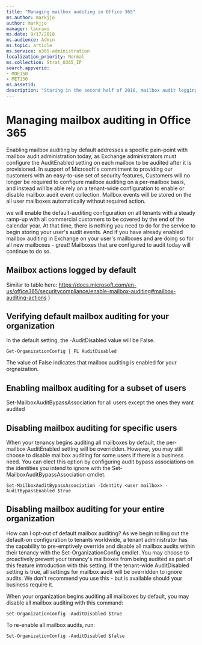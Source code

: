 ```yaml
---
title: "Managing mailbox auditing in Office 365"
ms.author: markjjo
author: markjjo
manager: laurawi
ms.date: 9/17/2018
ms.audience: Admin
ms.topic: article
ms.service: o365-administration
localization_priority: Normal
ms.collection: Strat_O365_IP
search.appverid: 
- MOE150
- MET150
ms.assetid: 
description: "Staring in the second half of 2018, mailbox audit logging will be enabled by default for Office 365 organizations. This allows you to search the Office 365 audit log for activities performed on the mailbox without having to specifically enable auditing for each mailbox."
---
```


# Managing mailbox auditing in Office 365

Enabling mailbox auditing by default addresses a specific pain-point with mailbox audit administration today, as Exchange administrators must configure the AuditEnabled setting on each mailbox to be audited after it is provisioned.  In support of Microsoft's commitment to providing our customers with an easy-to-use set of security features, Customers will no longer be required to configure mailbox auditing on a per-mailbox basis, and instead will be able rely on a tenant-wide configuration to enable or disable mailbox audit event collection.  Mailbox events will be stored on the all user mailboxes automatically without required action.

we will enable the default-auditing configuration on all tenants with a steady ramp-up with all commercial customers to be covered by the end of the calendar year.  At that time, there is nothing you need to do for the service to begin storing your user's audit events. And if you have already enabled mailbox auditing in Exchange on your user's mailboxes and are doing so for all new mailboxes - great! Mailboxes that are configured to audit today will continue to do so.

## Mailbox actions logged by default

Similar to table here: https://docs.microsoft.com/en-us/office365/securitycompliance/enable-mailbox-auditing#mailbox-auditing-actions ) 


## Verifying default mailbox auditing for your organization

In the default setting, the -AuditDisabled value will be False.

```
Get-OrganizationConfig | FL AuditDisabled
```

The value of False indicates that mailbox auditing is enabled for your orgnaization.

## Enabling mailbox auditing for a subset of users

Set-MailboxAuditBypassAssociation for all users except the ones they want audited

## Disabling mailbox auditing for specific users

When your tenancy begins auditing all mailboxes by default, the per-mailbox AuditEnabled setting will be overridden. However, you may still choose to disable mailbox auditing for some users if there is a business need. You can elect this option by configuring audit bypass associations on the identities you intend to ignore with the Set-MailboxAuditBypassAssociation cmdlet.

```
Set-MailboxAuditBypassAssociation -Identity <user mailbox> -AuditBypassEnabled $true
```


## Disabling mailbox auditing for your entire organization

How can I opt-out of default mailbox auditing?
As we begin rolling out the default-on configuration to tenants worldwide, a tenant administrator has the capability to pre-emptively override and disable all mailbox audits within their tenancy with the Set-OrganizationConfig cmdlet. You may choose to proactively prevent your tenancy's mailboxes from being audited as part of this feature introduction with this setting. If the tenant-wide AuditDisabled setting is true, all settings for mailbox audit will be overridden to ignore audits. We don't recommend you use this - but is available should your business require it.

When your organization begins auditing all mailboxes by default, you may disable all mailbox auditing with this command:

```
Set-OrganizationConfig -AuditDisabled $true
```

To re-enable all mailbox audits, run:

```
Set-OrganizationConfig -AuditDisabled $false
```



